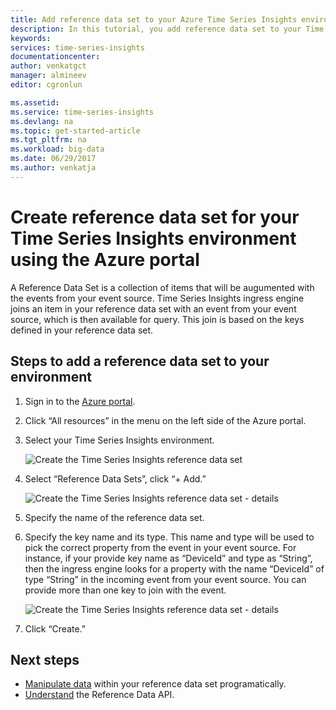 ```yaml
---
title: Add reference data set to your Azure Time Series Insights environment | Microsoft Docs
description: In this tutorial, you add reference data set to your Time Series Insights environment
keywords:
services: time-series-insights
documentationcenter:
author: venkatgct   
manager: almineev
editor: cgronlun

ms.assetid:
ms.service: time-series-insights
ms.devlang: na
ms.topic: get-started-article
ms.tgt_pltfrm: na
ms.workload: big-data
ms.date: 06/29/2017
ms.author: venkatja
---
```


# Create reference data set for your Time Series Insights environment using the Azure portal

A Reference Data Set is a collection of items that will be augumented with the events from your event source. Time Series Insights ingress engine joins an item in your reference data set with an event from your event source, which is then available for query. This join is based on the keys defined in your reference data set.

## Steps to add a reference data set to your environment

1.	Sign in to the [Azure portal](https://portal.azure.com).
2.	Click “All resources” in the menu on the left side of the Azure portal.
3.	Select your Time Series Insights environment.

    ![Create the Time Series Insights reference data set](media/add-reference-data-set/getstarted-create-referencedataset1.png)

4.	Select “Reference Data Sets”, click “+ Add.”

    ![Create the Time Series Insights reference data set - details](media/add-reference-data-set/getstarted-create-referencedataset2.png)

5.	Specify the name of the reference data set.
6.	Specify the key name and its type. This name and type will be used to pick the correct property from the event in your event source. For instance, if your provide key name as “DeviceId” and type as “String”, then the ingress engine looks for a property with the name “DeviceId” of type “String” in the incoming event from your event source. You can provide more than one key to join with the event.

     ![Create the Time Series Insights reference data set - details](media/add-reference-data-set/getstarted-create-referencedataset3.png)

9.	Click “Create.”

## Next steps

* [Manipulate data](time-series-insights-manipulate-reference-data-csharp.md) within your reference data set programatically.
* [Understand](/rest/api/time-series-insights/time-series-insights-reference-referencedataapi) the Reference Data API.
